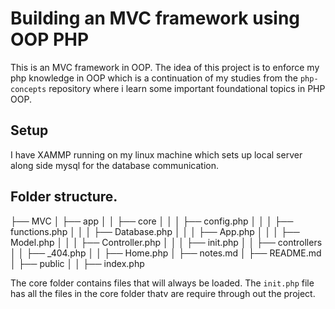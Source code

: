# Building an MVC framework using OOP PHP
This is an MVC framework in OOP. The idea of this project is to enforce my php knowledge in OOP which is a continuation of my studies from the ```php-concepts``` repository where i learn some important foundational topics in PHP OOP.

## Setup
I have XAMMP running on my linux machine which sets up local server along side mysql for the database communication. 

## Folder structure.
   
├── MVC
│   ├── app
│   │   ├── core
│   │   │   ├── config.php
│   │   │   ├── functions.php
│   │   │   ├── Database.php
│   │   │   ├── App.php
│   │   │   ├── Model.php
│   │   │   ├── Controller.php
│   │   │   ├── init.php
│   │   ├── controllers
│   │   ├── _404.php
│   │   ├── Home.php
│   ├── notes.md
│   ├── README.md
│   ├── public
│   │   ├── index.php

The core folder contains files that will always be loaded.
The `init.php` file has all the files in the core folder thatv are require through out the project.



